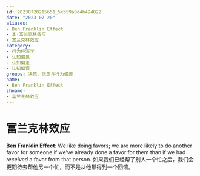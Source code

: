 ```yaml
---
id: 20230720215651_5cb59a0d4b494022
date: "2023-07-20"
aliases:
- Ben Franklin Effect
- 本·富兰克林效应
- 富兰克林效应
category:
- 行为经济学
- 认知偏见
- 认知偏差
- 认知偏误
groups: 决策、信念与行为偏差
name:
- Ben Franklin Effect
zhname:
- 富兰克林效应
---
```


# 富兰克林效应

**Ben Franklin Effect**: We like doing favors; we are more likely to do another favor for someone if we’ve already done a favor for them than if we had _received_ a favor from that person.
如果我们已经帮了别人一个忙之后，我们会更期待去帮他另一个忙，而不是从他那得到一个回馈。